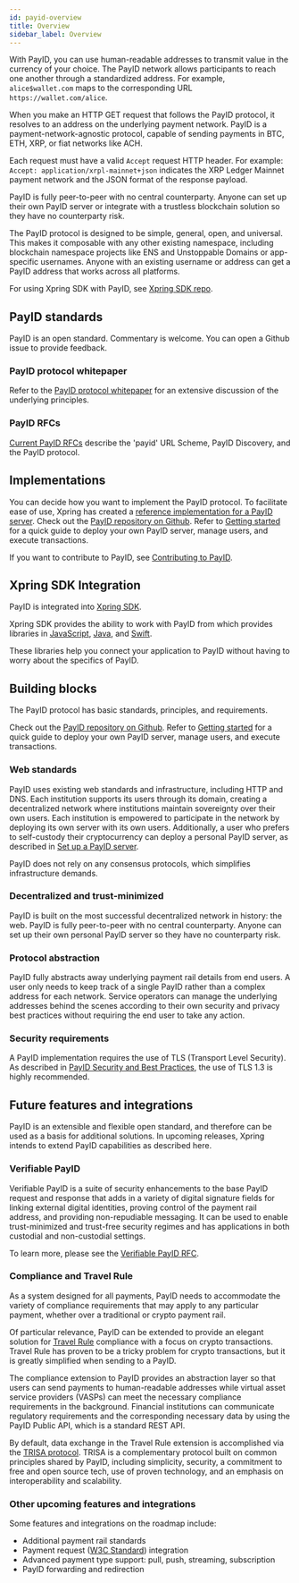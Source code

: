 ```yaml
---
id: payid-overview
title: Overview
sidebar_label: Overview
---
```


With PayID, you can use human-readable addresses to transmit value in the currency of your choice. The PayID network allows participants to reach one another through a standardized address. For example, `alice$wallet.com` maps to the corresponding URL `https://wallet.com/alice`.

When you make an HTTP GET request that follows the PayID protocol, it resolves to an address on the underlying payment network. PayID is a payment-network-agnostic protocol, capable of sending payments in BTC, ETH, XRP, or fiat networks like ACH.

Each request must have a valid `Accept` request HTTP header. For example: `Accept: application/xrpl-mainnet+json` indicates the XRP Ledger Mainnet payment network and the JSON format of the response payload.

PayID is fully peer-to-peer with no central counterparty. Anyone can set up their own PayID server or integrate with a trustless blockchain solution so they have no counterparty risk.

The PayID protocol is designed to be simple, general, open, and universal. This makes it composable with any other existing namespace, including blockchain namespace projects like ENS and Unstoppable Domains or app-specific usernames. Anyone with an existing username or address can get a PayID address that works across all platforms.

For using Xpring SDK with PayID, see [Xpring SDK repo](https://github.com/xpring-eng/xpring-sdk).

## PayID standards

PayID is an open standard. Commentary is welcome. You can open a Github issue to provide feedback.

### PayID protocol whitepaper

Refer to the [PayID protocol whitepaper](https://payid.org/whitepaper.pdf) for an extensive discussion of the underlying principles.

### PayID RFCs

[Current PayID RFCs](https://github.com/payid-org/rfcs) describe the 'payid' URL Scheme, PayID Discovery, and the PayID protocol.

## Implementations

You can decide how you want to implement the PayID protocol. To facilitate ease of use, Xpring has created a [reference implementation for a PayID server](payid-reference-overview). Check out the [PayID repository on Github](https://github.com/xpring-eng/payid/). Refer to [Getting started](getting-started) for a quick guide to deploy your own PayID server, manage users, and execute transactions.

If you want to contribute to PayID, see [Contributing to PayID](https://github.com/payid-org/payid/blob/master/CONTRIBUTING.md).

## Xpring SDK Integration

PayID is integrated into [Xpring SDK](https://github.com/xpring-eng/xpring-sdk).

Xpring SDK provides the ability to work with PayID from which provides libraries in [JavaScript](https://github.com/xpring-eng/xpring-js), [Java](https://github.com/xpring-eng/xpring4j), and [Swift](https://github.com/xpring-eng/xpringkit).

These libraries help you connect your application to PayID without having to worry about the specifics of PayID.

## Building blocks

The PayID protocol has basic standards, principles, and requirements.

Check out the [PayID repository on Github](https://github.com/payid-org/payid/). Refer to [Getting started](getting-started) for a quick guide to deploy your own PayID server, manage users, and execute transactions.

### Web standards

PayID uses existing web standards and infrastructure, including HTTP and DNS. Each institution supports its users through its domain, creating a decentralized network where institutions maintain sovereignty over their own users. Each institution is empowered to participate in the network by deploying its own server with its own users. Additionally, a user who prefers to self-custody their cryptocurrency can deploy a personal PayID server, as described in [Set up a PayID server](#set-up-a-payid-server).

PayID does not rely on any consensus protocols, which simplifies infrastructure demands.

### Decentralized and trust-minimized

PayID is built on the most successful decentralized network in history: the web. PayID is fully peer-to-peer with no central counterparty. Anyone can set up their own personal PayID server so they have no counterparty risk.

### Protocol abstraction

PayID fully abstracts away underlying payment rail details from end users. A user only needs to keep track of a single PayID rather than a complex address for each network. Service operators can manage the underlying addresses behind the scenes according to their own security and privacy best practices without requiring the end user to take any action.

### Security requirements

A PayID implementation requires the use of TLS (Transport Level Security). As described in [PayID Security and Best Practices](best-practices), the use of TLS 1.3 is highly recommended.

## Future features and integrations

PayID is an extensible and flexible open standard, and therefore can be used as a basis for additional solutions. In upcoming releases, Xpring intends to extend PayID capabilities as described here.

### Verifiable PayID

Verifiable PayID is a suite of security enhancements to the base PayID request and response that adds in a variety of digital signature fields for linking external digital identities, proving control of the payment rail address, and providing non-repudiable messaging. It can be used to enable trust-minimized and trust-free security regimes and has applications in both custodial and non-custodial settings.

To learn more, please see the [Verifiable PayID RFC](https://github.com/payid-org/rfcs/blob/master/payid/dist/spec/verifiable-payid-protocol.txt).

### Compliance and Travel Rule

As a system designed for all payments, PayID needs to accommodate the variety of compliance requirements that may apply to any particular payment, whether over a traditional or crypto payment rail.

Of particular relevance, PayID can be extended to provide an elegant solution for [Travel Rule](https://www.fatf-gafi.org/media/fatf/documents/recommendations/RBA-VA-VASPs.pdf) compliance with a focus on crypto transactions. Travel Rule has proven to be a tricky problem for crypto transactions, but it is greatly simplified when sending to a PayID.

The compliance extension to PayID provides an abstraction layer so that users can send payments to human-readable addresses while virtual asset service providers (VASPs) can meet the necessary compliance requirements in the background. Financial institutions can communicate regulatory requirements and the corresponding necessary data by using the PayID Public API, which is a standard REST API.

By default, data exchange in the Travel Rule extension is accomplished via the [TRISA protocol](https://trisa.io/). TRISA is a complementary protocol built on common principles shared by PayID, including simplicity, security, a commitment to free and open source tech, use of proven technology, and an emphasis on interoperability and scalability.

### Other upcoming features and integrations

Some features and integrations on the roadmap include:

- Additional payment rail standards
- Payment request ([W3C Standard](https://www.w3.org/TR/payment-request/)) integration
- Advanced payment type support: pull, push, streaming, subscription
- PayID forwarding and redirection
